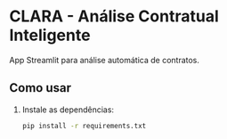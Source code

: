 # CLARA - Análise Contratual Inteligente

App Streamlit para análise automática de contratos.

## Como usar
1. Instale as dependências:  
   ```bash
   pip install -r requirements.txt
